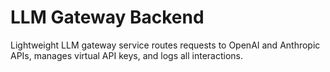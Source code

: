 # LLM Gateway Backend
Lightweight LLM gateway service routes requests to OpenAI and Anthropic APIs, manages virtual API keys, and logs all interactions.
